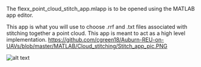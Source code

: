 The flexx_point_cloud_stitch_app.mlapp is to be opened using the MATLAB app editor. 

This app is what you will use to choose .rrf and .txt files associated with stitching together a point cloud. This app is meant to act as a high level implementation.
https://github.com/cgreen18/Auburn-REU-on-UAVs/blob/master/MATLAB/Cloud_stitching/Stitch_app_pic.PNG

![alt text](https://github.com/cgreen18/Auburn-REU-on-UAVs/blob/master/MATLAB/Cloud_stitching/Stitch_app_pic.PNG "Stitching App")

